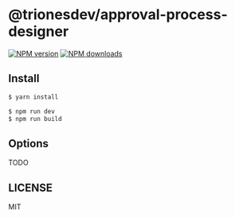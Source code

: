 # @trionesdev/approval-process-designer

[![NPM version](https://img.shields.io/npm/v/@trionesdev/approval-process-designer.svg?style=flat)](https://npmjs.org/package/@trionesdev/approval-process-designer)
[![NPM downloads](http://img.shields.io/npm/dm/@trionesdev/approval-process-designer.svg?style=flat)](https://npmjs.org/package/@trionesdev/approval-process-designer)

## Install

```bash
$ yarn install
```

```bash
$ npm run dev
$ npm run build
```

## Options

TODO

## LICENSE

MIT
